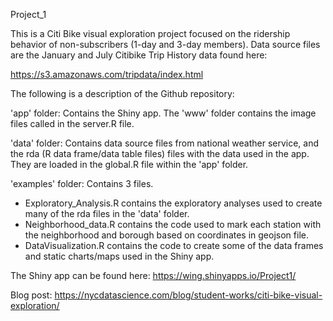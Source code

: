 Project_1

This is a Citi Bike visual exploration project focused on the ridership behavior of non-subscribers (1-day and 3-day members). Data source 
files are the January and July Citibike Trip History data found here:

https://s3.amazonaws.com/tripdata/index.html

The following is a description of the Github repository:

'app' folder:
Contains the Shiny app.   The 'www' folder contains the image files called in the server.R file.

'data' folder:
Contains data source files from  national weather service, and the rda (R data frame/data table files) files with the data used in the app. They are loaded in the global.R file within the 'app' folder. 

'examples' folder:
Contains 3 files.
- Exploratory_Analysis.R contains the exploratory analyses used to create many of the rda files in the 'data' folder.
- Neighborhood_data.R contains the code used to mark each station with the neighborhood and borough based on coordinates in geojson file.
- DataVisualization.R contains the code to create some of the data frames and static charts/maps used in the Shiny app.


The Shiny app can be found here:
 https://wing.shinyapps.io/Project1/

Blog post:
 https://nycdatascience.com/blog/student-works/citi-bike-visual-exploration/
